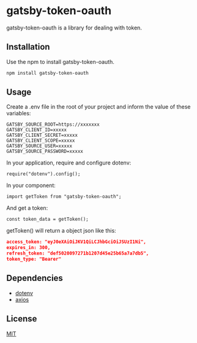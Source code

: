 # gatsby-token-oauth

gatsby-token-oauth is a library for dealing with token.

## Installation

Use the npm to install gatsby-token-oauth.

```bash
npm install gatsby-token-oauth
```

## Usage

Create a .env file in the root of your project and inform the value of these variables:

```
GATSBY_SOURCE_ROOT=https://xxxxxxx
GATSBY_CLIENT_ID=xxxxx
GATSBY_CLIENT_SECRET=xxxxx
GATSBY_CLIENT_SCOPE=xxxxx
GATSBY_SOURCE_USER=xxxxx
GATSBY_SOURCE_PASSWORD=xxxxx
```

In your application, require and configure dotenv:

```es6
require("dotenv").config();
```

In your component:

```es6
import getToken from "gatsby-token-oauth";
```

And get a token:

```es6
const token_data = getToken();
```

getToken() will return a object json like this:

```json
access_token: "eyJ0eXAiOiJKV1QiLCJhbGciOiJSUzI1Ni",
expires_in: 300,
refresh_token: "def5020097271b1207d45e25b65a7a7db5",
token_type: "Bearer"
```

## Dependencies

- [dotenv](https://www.npmjs.com/package/dotenv)
- [axios](https://www.npmjs.com/package/axios)

## License

[MIT](https://choosealicense.com/licenses/mit/)
